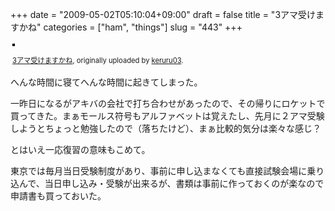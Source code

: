+++
date = "2009-05-02T05:10:04+09:00"
draft = false
title = "3アマ受けますかね"
categories = ["ham", "things"]
slug = "443"
+++

<div style="text-align: left; padding: 3px;"><a title="photo sharing" href="http://www.flickr.com/photos/keruru/3491556255/"><img style="border: solid 2px #000000;" src="http://farm4.static.flickr.com/3621/3491556255_1b89b7d341.jpg" alt="" /></a>

<span style="font-size: 0.8em; margin-top: 0px;"><a href="http://www.flickr.com/photos/keruru/3491556255/">3アマ受けますかね</a>, originally uploaded by <a href="http://www.flickr.com/people/keruru/">keruru03</a>.</span></div>
へんな時間に寝てへんな時間に起きてしまった。

一昨日になるがアキバの会社で打ち合わせがあったので、その帰りにロケットで買ってきた。まぁモールス符号もアルファベットは覚えたし、先月に２アマ受験しようとちょっと勉強したので（落ちたけど）、まぁ比較的気分は楽々な感じ？

とはいえ一応復習の意味もこめて。

東京では毎月当日受験制度があり、事前に申し込まなくても直接試験会場に乗り込んで、当日申し込み・受験が出来るが、書類は事前に作っておくのが楽なので申請書も買っておいた。
